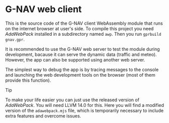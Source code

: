 # G-NAV web client
This is the source code of the G-NAV client WebAssembly module that runs on the internet browser at user's side. To compile this project you need _AdaWebPack_ installed in a subdirectory named `awp`. Then you run `gprbuild gnav.gpr`.

It is recommended to use the G-NAV web server to test the module during development, bacause it can serve the dynamic data (traffic and meteo). However, the app can also be supported using another web server.

The simplest way to debug the app is by tracing messages to the console and launching the web development tools on the browser (most of them provide this function).

> [!TIP]
> To make your life easier you can just use the released version of _AdaWebPack_. You will need LLVM 14.0 for this.
> Here you will find a modified version of the `adawebpack.mjs` file, which is temporarily necessary to include extra features and overcome issues.

